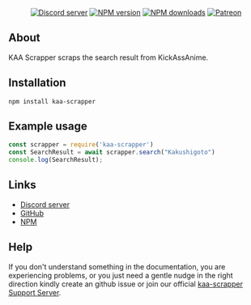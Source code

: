 <div align="center">
    <p>
    <a href="https://menhera-chan.in/support"><img src="https://img.shields.io/discord/735899211677041099?color=5865F2&logo=discord&logoColor=white" alt="Discord server" /></a>
    <a href="https://www.npmjs.com/package/kaa-scrapper"><img src="https://img.shields.io/npm/v/kaa-scrapper.svg?maxAge=3600" alt="NPM version" /></a>
    <a href="https://www.npmjs.com/package/kaa-scrapper"><img src="https://img.shields.io/npm/dt/kaa-scrapper.svg?maxAge=3600" alt="NPM downloads" /></a>
    <a href="https://www.patreon.com/rohank05"><img src="https://img.shields.io/badge/donate-patreon-F96854.svg" alt="Patreon" /></a>
    </p>
</div>

## About
KAA Scrapper scraps the search result from KickAssAnime. 

## Installation


```sh-session
npm install kaa-scrapper
```

## Example usage
```javascript
const scrapper = require('kaa-scrapper')
const SearchResult = await scrapper.search("Kakushigoto")
console.log(SearchResult);
```


## Links


- [Discord server](https://menhera-chan.in/support)
- [GitHub](https://github.com/rohank05/kaa-scrapper)
- [NPM](https://www.npmjs.com/package/kaa-scrapper)

## Help

If you don't understand something in the documentation, you are experiencing problems, or you just need a gentle nudge in the right direction kindly create an github issue or join our official [kaa-scrapper Support Server](https://menhera-chan.in/support).
